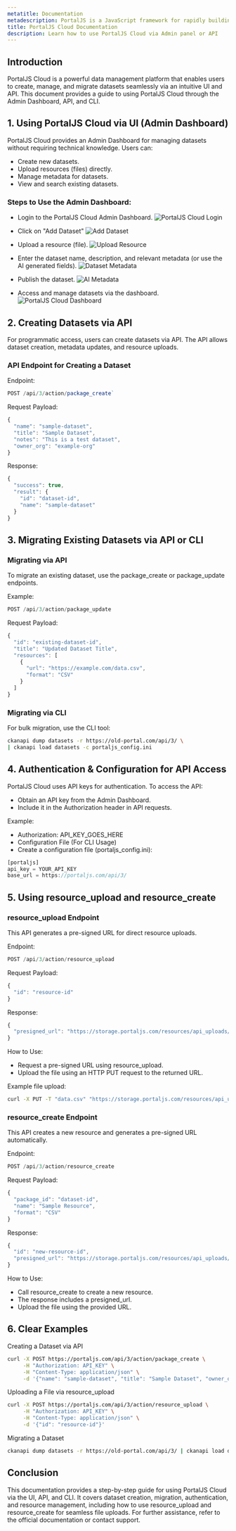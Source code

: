 ```yaml
---
metatitle: Documentation
metadescription: PortalJS is a JavaScript framework for rapidly building rich data portal frontends using a modern frontend approach.
title: PortalJS Cloud Documentation
description: Learn how to use PortalJS Cloud via Admin panel or API 
---
```


## Introduction

PortalJS Cloud is a powerful data management platform that enables users to create, manage, and migrate datasets seamlessly via an intuitive UI and API. This document provides a guide to using PortalJS Cloud through the Admin Dashboard, API, and CLI.

## 1. Using PortalJS Cloud via UI (Admin Dashboard)

PortalJS Cloud provides an Admin Dashboard for managing datasets without requiring technical knowledge. Users can:

- Create new datasets.
- Upload resources (files) directly.
- Manage metadata for datasets.
- View and search existing datasets.


### Steps to Use the Admin Dashboard:

- Login to the PortalJS Cloud Admin Dashboard.
![PortalJS Cloud Login](/static/img/docs/portaljs-login.webp)

- Click on "Add Dataset"
![Add Dataset](/static/img/docs/portaljs-add-dataset.webp)

- Upload a resource (file).
![Upload Resource](/static/img/docs/portaljs-create-resource.webp)

- Enter the dataset name, description, and relevant metadata (or use the AI generated fields).
![Dataset Metadata](/static/img/docs/portaljs-dataset-metadata.webp)

- Publish the dataset.
![AI Metadata](/static/img/docs/portaljs-ai-metadata.webp)

- Access and manage datasets via the dashboard.
![PortalJS Cloud Dashboard](/static/img/docs/portaljs-dashboard.webp)

## 2. Creating Datasets via API

For programmatic access, users can create datasets via API. The API allows dataset creation, metadata updates, and resource uploads.

### API Endpoint for Creating a Dataset

Endpoint:
```javascript
POST /api/3/action/package_create`
```

Request Payload:

```javascript
{
  "name": "sample-dataset",
  "title": "Sample Dataset",
  "notes": "This is a test dataset",
  "owner_org": "example-org"
}
```

Response:

```javascript
{
  "success": true,
  "result": {
    "id": "dataset-id",
    "name": "sample-dataset"
  }
}
```

## 3. Migrating Existing Datasets via API or CLI

### Migrating via API

To migrate an existing dataset, use the package_create or package_update endpoints.

Example:

```javascript
POST /api/3/action/package_update
```

Request Payload:

```javascript
{
  "id": "existing-dataset-id",
  "title": "Updated Dataset Title",
  "resources": [
    {
      "url": "https://example.com/data.csv",
      "format": "CSV"
    }
  ]
}
```

### Migrating via CLI

For bulk migration, use the CLI tool:

```bash
ckanapi dump datasets -r https://old-portal.com/api/3/ \
| ckanapi load datasets -c portaljs_config.ini
```

## 4. Authentication & Configuration for API Access

PortalJS Cloud uses API keys for authentication. To access the API:

- Obtain an API key from the Admin Dashboard.
- Include it in the Authorization header in API requests.

Example:

- Authorization: API_KEY_GOES_HERE
- Configuration File (For CLI Usage)
- Create a configuration file (portaljs_config.ini):

```javascript
[portaljs]
api_key = YOUR_API_KEY
base_url = https://portaljs.com/api/3/
```

## 5. Using resource_upload and resource_create

### resource_upload Endpoint

This API generates a pre-signed URL for direct resource uploads.

Endpoint:

```javascript
POST /api/3/action/resource_upload
```

Request Payload:

```javascript
{
  "id": "resource-id"
}
```

Response:

```javascript
{
  "presigned_url": "https://storage.portaljs.com/resources/api_uploads/resource-id"
}
```

How to Use:

- Request a pre-signed URL using resource_upload.
- Upload the file using an HTTP PUT request to the returned URL.

Example file upload:


```bash
curl -X PUT -T "data.csv" "https://storage.portaljs.com/resources/api_uploads/resource-id"
```

### resource_create Endpoint

This API creates a new resource and generates a pre-signed URL automatically.

Endpoint:

```javascript
POST /api/3/action/resource_create
```

Request Payload:

```javascript
{
  "package_id": "dataset-id",
  "name": "Sample Resource",
  "format": "CSV"
}
```

Response:

```javascript
{
  "id": "new-resource-id",
  "presigned_url": "https://storage.portaljs.com/resources/api_uploads/new-resource-id"
}
```

How to Use:

- Call resource_create to create a new resource.
- The response includes a presigned_url.
- Upload the file using the provided URL.

## 6. Clear Examples

Creating a Dataset via API

```bash
curl -X POST https://portaljs.com/api/3/action/package_create \
     -H "Authorization: API_KEY" \
     -H "Content-Type: application/json" \
     -d '{"name": "sample-dataset", "title": "Sample Dataset", "owner_org": "example-org"}'
```

Uploading a File via resource_upload

```bash
curl -X POST https://portaljs.com/api/3/action/resource_upload \
     -H "Authorization: API_KEY" \
     -H "Content-Type: application/json" \
     -d '{"id": "resource-id"}'
```

Migrating a Dataset

```bash
ckanapi dump datasets -r https://old-portal.com/api/3/ | ckanapi load datasets -c portaljs_config.ini
```

## Conclusion

This documentation provides a step-by-step guide for using PortalJS Cloud via the UI, API, and CLI. It covers dataset creation, migration, authentication, and resource management, including how to use resource_upload and resource_create for seamless file uploads.
For further assistance, refer to the official documentation or contact support.

